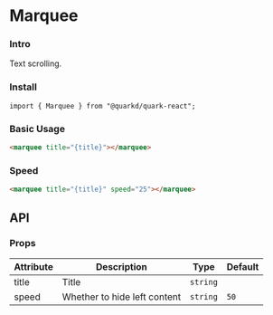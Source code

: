 # Marquee

### Intro

Text scrolling.

### Install

```tsx
import { Marquee } from "@quarkd/quark-react";
```

### Basic Usage

```html
<marquee title="{title}"></marquee>
```

### Speed

```html
<marquee title="{title}" speed="25"></marquee>
```

## API

### Props

| Attribute | Description                  | Type     | Default |
| --------- | ---------------------------- | -------- | ------- |
| title     | Title                        | `string` |
| speed     | Whether to hide left content | `string` | `50`    |
